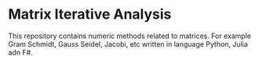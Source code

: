 # Matrix Iterative Analysis
This repository contains numeric methods related to matrices. For example Gram Schmidt, Gauss Seidel, Jacobi, etc written in language Python, Julia adn F#.
